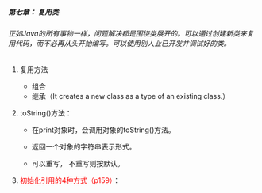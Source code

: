 ##### 第七章： 复用类



###### 正如Java的所有事物一样，问题解决都是围绕类展开的。可以通过创建新类来复用代码，而不必再从头开始编写。可以使用别人业已开发并调试好的类。



1. 复用方法
   - 组合
   - 继承（It creates a new class as a type of an existing class.）

2. toString()方法：

   - 在print对象时，会调用对象的toString()方法。

   - 返回一个对象的字符串表示形式。
   - 可以重写， 不重写则按默认。

3. <font color=red>初始化引用的4种方式（p159）</font>：